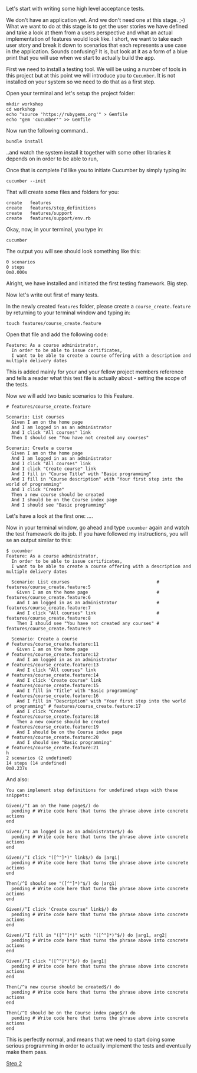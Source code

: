 Let's start with writing some high level acceptance tests.

We don't have an application yet. And we don't need one at this stage. ;-)
What we want to do at this stage is to get the user stories we have defined and take a look at them from a users perspective
and what an actual implementation of features would look like. I short, we want to take each user story and break it down to
scenarios that each represents a use case in the application. Sounds confusing? It is, but look at it as a form of a blue print
that you will use when we start to actually build the app.

First we need to install a testing tool. We will be using a number of tools in this project but at this point we will introduce you to `Cucumber`.
It is not installed on your system so we need to do that as a first step.

Open your terminal and let's setup the project folder:

```
mkdir workshop
cd workshop
echo "source 'https://rubygems.org'" > Gemfile
echo "gem 'cucumber'" >> Gemfile
```

Now run the following command..

```
bundle install
```

..and watch the system install it together with some other libraries it depends on in order to be able to run,

Once that is complete I'd like you to initiate Cucumber by simply typing in:
 ```
 cucumber --init
 ```
 That will create some files and folders for you:

```
create   features
create   features/step_definitions
create   features/support
create   features/support/env.rb
```

Okay, now, in your terminal, you type in:
```
cucumber
```
The output you will see should look something like this:

```
0 scenarios
0 steps
0m0.000s
```

Alright, we have installed and initiated the first testing framework. Big step.

Now let's write out first of many tests.

In the newly created `features` folder, please create a `course_create.feature` by returning to your terminal window and  typing in:
```
touch features/course_create.feature
```

Open that file and add the following code:

```
Feature: As a course administrator,
  In order to be able to issue certificates,
  I want to be able to create a course offering with a description and multiple delivery dates
```

This is added mainly for your and your fellow project members reference and tells a reader what this test file is actually about - setting the scope of the tests.

Now we will add two basic scenarios to this Feature.

```
# features/course_create.feature

Scenario: List courses
  Given I am on the home page
  And I am logged in as an administrator
  And I click "All courses" link
  Then I should see "You have not created any courses"

Scenario: Create a course
  Given I am on the home page
  And I am logged in as an administrator
  And I click "All courses" link
  And I click "Create course" link
  And I fill in "Course Title" with "Basic programming"
  And I fill in "Course description" with "Your first step into the world of programming"
  And I click "Create"
  Then a new course should be created
  And I should be on the Course index page
  And I should see "Basic programming"
```

Let's have a look at the first one: ....

Now in your terminal window, go ahead and type `cucumber` again and watch the test framework do its job. If you have followed my instructions, you will se an output similar to this:
```
$ cucumber
Feature: As a course administrator,
  In order to be able to issue certificates,
  I want to be able to create a course offering with a description and multiple delivery dates

  Scenario: List courses                                 # features/course_create.feature:5
    Given I am on the home page                          # features/course_create.feature:6
    And I am logged in as an administrator               # features/course_create.feature:7
    And I click "All courses" link                       # features/course_create.feature:8
    Then I should see "You have not created any courses" # features/course_create.feature:9

  Scenario: Create a course                                                          # features/course_create.feature:11
    Given I am on the home page                                                      # features/course_create.feature:12
    And I am logged in as an administrator                                           # features/course_create.feature:13
    And I click "All courses" link                                                   # features/course_create.feature:14
    And I click 'Create course" link                                                 # features/course_create.feature:15
    And I fill in "Title" with "Basic programming"                                   # features/course_create.feature:16
    And I fill in "Description" with "Your first step into the world of programming" # features/course_create.feature:17
    And I click "Create"                                                             # features/course_create.feature:18
    Then a new course should be created                                              # features/course_create.feature:19
    And I should be on the Course index page                                         # features/course_create.feature:20
    And I should see "Basic programming"                                             # features/course_create.feature:21
h
2 scenarios (2 undefined)
14 steps (14 undefined)
0m0.237s
```
And also:

```
You can implement step definitions for undefined steps with these snippets:

Given(/^I am on the home page$/) do
  pending # Write code here that turns the phrase above into concrete actions
end

Given(/^I am logged in as an administrator$/) do
  pending # Write code here that turns the phrase above into concrete actions
end

Given(/^I click "([^"]*)" link$/) do |arg1|
  pending # Write code here that turns the phrase above into concrete actions
end

Then(/^I should see "([^"]*)"$/) do |arg1|
  pending # Write code here that turns the phrase above into concrete actions
end

Given(/^I click 'Create course" link$/) do
  pending # Write code here that turns the phrase above into concrete actions
end

Given(/^I fill in "([^"]*)" with "([^"]*)"$/) do |arg1, arg2|
  pending # Write code here that turns the phrase above into concrete actions
end

Given(/^I click "([^"]*)"$/) do |arg1|
  pending # Write code here that turns the phrase above into concrete actions
end

Then(/^a new course should be created$/) do
  pending # Write code here that turns the phrase above into concrete actions
end

Then(/^I should be on the Course index page$/) do
  pending # Write code here that turns the phrase above into concrete actions
end
```

This is perfectly normal, and means that we need to start doing some serious programming in order to actually implement the tests and eventually make them pass.

[Step 2](step2.md)